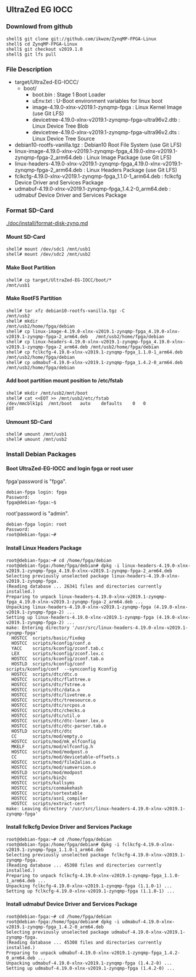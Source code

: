 ## UltraZed EG IOCC

### Downlowd from github

```console
shell$ git clone git://github.com/ikwzm/ZynqMP-FPGA-Linux
shell$ cd ZynqMP-FPGA-Linux
shell$ git checkout v2019.1.0
shell$ git lfs pull
```

### File Description

 * target/UltraZed-EG-IOCC/
   + boot/
     - boot.bin                                                    : Stage 1 Boot Loader
     - uEnv.txt                                                    : U-Boot environment variables for linux boot
     - image-4.19.0-xlnx-v2019.1-zynqmp-fpga                       : Linux Kernel Image       (use Git LFS)
     - devicetree-4.19.0-xlnx-v2019.1-zynqmp-fpga-ultra96v2.dtb    : Linux Device Tree Blob   
     - devicetree-4.19.0-xlnx-v2019.1-zynqmp-fpga-ultra96v2.dts    : Linux Device Tree Source
 * debian10-rootfs-vanilla.tgz                                     : Debian10 Root File System (use Git LFS)
 * linux-image-4.19.0-xlnx-v2019.1-zynqmp-fpga_4.19.0-xlnx-v2019.1-zynqmp-fpga-2_arm64.deb   : Linux Image Package      (use Git LFS)
 * linux-headers-4.19.0-xlnx-v2019.1-zynqmp-fpga_4.19.0-xlnx-v2019.1-zynqmp-fpga-2_arm64.deb : Linux Headers Package    (use Git LFS)
 * fclkcfg-4.19.0-xlnx-v2019.1-zynqmp-fpga_1.1.0-1_arm64.deb       : fclkcfg Device Driver and Services Package
 * udmabuf-4.19.0-xlnx-v2019.1-zynqmp-fpga_1.4.2-0_arm64.deb       : udmabuf Device Driver and Services Package
 
### Format SD-Card

[./doc/install/format-disk-zynq.md](format-disk-zynq.md)

#### Mount SD-Card

```console
shell# mount /dev/sdc1 /mnt/usb1
shell# mount /dev/sdc2 /mnt/usb2
```
#### Make Boot Partition

```console
shell# cp target/UltraZed-EG-IOCC/boot/*                                  /mnt/usb1
```

#### Make RootFS Partition

```console
shell# tar xfz debian10-rootfs-vanilla.tgz -C                             /mnt/usb2
shell# mkdir                                                              /mnt/usb2/home/fpga/debian
shell# cp linux-image-4.19.0-xlnx-v2019.1-zynqmp-fpga_4.19.0-xlnx-v2019.1-zynqmp-fpga-2_arm64.deb   /mnt/usb2/home/fpga/debian
shell# cp linux-headers-4.19.0-xlnx-v2019.1-zynqmp-fpga_4.19.0-xlnx-v2019.1-zynqmp-fpga-2_arm64.deb /mnt/usb2/home/fpga/debian
shell# cp fclkcfg-4.19.0-xlnx-v2019.1-zynqmp-fpga_1.1.0-1_arm64.deb       /mnt/usb2/home/fpga/debian
shell# cp udmabuf-4.19.0-xlnx-v2019.1-zynqmp-fpga_1.4.2-0_arm64.deb       /mnt/usb2/home/fpga/debian
```

#### Add boot partition mount position to /etc/fstab

```console
shell# mkdir /mnt/usb2/mnt/boot
shell# cat <<EOT >> /mnt/usb2/etc/fstab
/dev/mmcblk1p1	/mnt/boot	auto	defaults	0	0
EOT
```

#### Unmount SD-Card

```console
shell# umount /mnt/usb1
shell# umount /mnt/usb2
```

### Install Debian Packages

#### Boot UltraZed-EG-IOCC and login fpga or root user

fpga'password is "fpga".

```console
debian-fpga login: fpga
Password:
fpga@debian-fpga:~$
```

root'password is "admin".

```console
debian-fpga login: root
Password:
root@debian-fpga:~#
```

#### Install Linux Headers Package

```console
root@debian-fpga:~# cd /home/fpga/debian
root@debian-fpga:/home/fpga/debian# dpkg -i linux-headers-4.19.0-xlnx-v2019.1-zynqmp-fpga_4.19.0-xlnx-v2019.1-zynqmp-fpga-2_arm64.deb
Selecting previously unselected package linux-headers-4.19.0-xlnx-v2019.1-zynqmp-fpga.
(Reading database ... 26341 files and directories currently installed.)
Preparing to unpack linux-headers-4.19.0-xlnx-v2019.1-zynqmp-fpga_4.19.0-xlnx-v2019.1-zynqmp-fpga-2_arm64.deb ...
Unpacking linux-headers-4.19.0-xlnx-v2019.1-zynqmp-fpga (4.19.0-xlnx-v2019.1-zynqmp-fpga-2) ...
Setting up linux-headers-4.19.0-xlnx-v2019.1-zynqmp-fpga (4.19.0-xlnx-v2019.1-zynqmp-fpga-2) ...
make: Entering directory '/usr/src/linux-headers-4.19.0-xlnx-v2019.1-zynqmp-fpga'
  HOSTCC  scripts/basic/fixdep
  HOSTCC  scripts/kconfig/conf.o
  YACC    scripts/kconfig/zconf.tab.c
  LEX     scripts/kconfig/zconf.lex.c
  HOSTCC  scripts/kconfig/zconf.tab.o
  HOSTLD  scripts/kconfig/conf
scripts/kconfig/conf  --syncconfig Kconfig
  HOSTCC  scripts/dtc/dtc.o
  HOSTCC  scripts/dtc/flattree.o
  HOSTCC  scripts/dtc/fstree.o
  HOSTCC  scripts/dtc/data.o
  HOSTCC  scripts/dtc/livetree.o
  HOSTCC  scripts/dtc/treesource.o
  HOSTCC  scripts/dtc/srcpos.o
  HOSTCC  scripts/dtc/checks.o
  HOSTCC  scripts/dtc/util.o
  HOSTCC  scripts/dtc/dtc-lexer.lex.o
  HOSTCC  scripts/dtc/dtc-parser.tab.o
  HOSTLD  scripts/dtc/dtc
  CC      scripts/mod/empty.o
  HOSTCC  scripts/mod/mk_elfconfig
  MKELF   scripts/mod/elfconfig.h
  HOSTCC  scripts/mod/modpost.o
  CC      scripts/mod/devicetable-offsets.s
  HOSTCC  scripts/mod/file2alias.o
  HOSTCC  scripts/mod/sumversion.o
  HOSTLD  scripts/mod/modpost
  HOSTCC  scripts/bin2c
  HOSTCC  scripts/kallsyms
  HOSTCC  scripts/conmakehash
  HOSTCC  scripts/sortextable
  HOSTCC  scripts/asn1_compiler
  HOSTCC  scripts/extract-cert
make: Leaving directory '/usr/src/linux-headers-4.19.0-xlnx-v2019.1-zynqmp-fpga'
```

#### Install fclkcfg Device Driver and Services Package

```console
root@debian-fpga:~# cd /home/fpga/debian
root@debian-fpga:/home/fpga/debian# dpkg -i fclkcfg-4.19.0-xlnx-v2019.1-zynqmp-fpga_1.1.0-1_arm64.deb
Selecting previously unselected package fclkcfg-4.19.0-xlnx-v2019.1-zynqmp-fpga.
(Reading database ... 45308 files and directories currently installed.)
Preparing to unpack fclkcfg-4.19.0-xlnx-v2019.1-zynqmp-fpga_1.1.0-1_arm64.deb ...
Unpacking fclkcfg-4.19.0-xlnx-v2019.1-zynqmp-fpga (1.1.0-1) ...
Setting up fclkcfg-4.19.0-xlnx-v2019.1-zynqmp-fpga (1.1.0-1) ...
```

#### Install udmabuf Device Driver and Services Package

```console
root@debian-fpga:~# cd /home/fpga/debian
root@debian-fpga:/home/fpga/debian# dpkg -i udmabuf-4.19.0-xlnx-v2019.1-zynqmp-fpga_1.4.2-0_arm64.deb
Selecting previously unselected package udmabuf-4.19.0-xlnx-v2019.1-zynqmp-fpga.
(Reading database ... 45308 files and directories currently installed.)
Preparing to unpack udmabuf-4.19.0-xlnx-v2019.1-zynqmp-fpga_1.4.2-0_arm64.deb ...
Unpacking udmabuf-4.19.0-xlnx-v2019.1-zynqmp-fpga (1.4.2-0) ...
Setting up udmabuf-4.19.0-xlnx-v2019.1-zynqmp-fpga (1.4.2-0) ...
```

